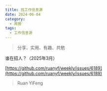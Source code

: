 ```yaml
---
title: 找工作信息源
date: 2024-06-04
category:
  - 周报
tags:
  - 工作信息源
---
```



> 分享、实用、有趣、共勉






谁在招人？（2025年3月）

[https://github.com/ruanyf/weekly/issues/6189](https://github.com/ruanyf/weekly/issues/6189)
>Ruan YiFeng








